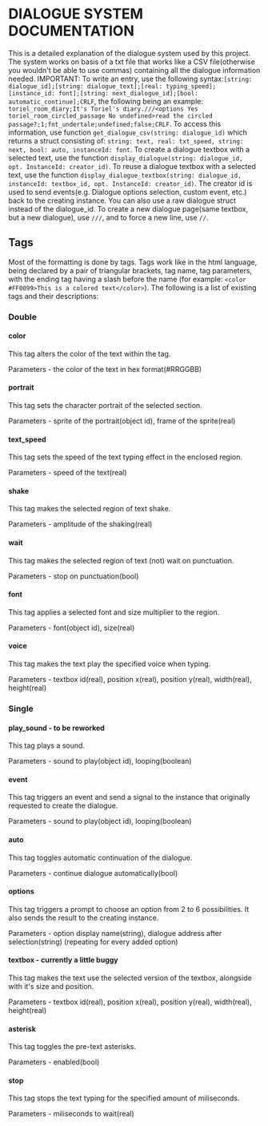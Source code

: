 # DIALOGUE SYSTEM DOCUMENTATION

This is a detailed explanation of the dialogue system used by this project. The system works on basis of a txt file that works like a CSV file(otherwise you wouldn't be able to use commas) containing all the dialogue information needed. IMPORTANT: To write an entry, use the following syntax:```[string: dialogue_id];[string: dialogue_text];[real: typing_speed];[instance_id: font];[string: next_dialogue_id];[bool: automatic_continue];CRLF```, the following being an example: ```toriel_room_diary;It's Toriel's diary.///<options Yes toriel_room_circled_passage No undefined>read the circled passage?;1;fnt_undertale;undefined;false;CRLF```. To access this information, use function ```get_dialogue_csv(string: dialogue_id)``` which returns a struct consisting of: ```string: text, real: txt_speed, string: next, bool: auto, instanceId: font```. To create a dialogue textbox with a selected text, use the function ```display_dialogue(string: dialogue_id, opt. InstanceId: creator_id)```. To reuse a dialogue textbox with a selected text, use the function ```display_dialogue_textbox(string: dialogue_id, instanceId: textbox_id, opt. InstanceId: creator_id)```. The creator id is used to send events(e.g. Dialogue options selection, custom event, etc.) back to the creating instance. You can also use a raw dialogue struct instead of the dialogue_id.
To create a new dialogue page(same textbox, but a new dialogue), use `///`, and to force a new line, use `//`.

## Tags

Most of the formatting is done by tags. Tags work like in the html language, being declared by a pair of triangular brackets, tag name, tag parameters, with the ending tag having a slash before the name (for example: `<color #FF0099>This is a colored text</color>`). The following is a list of existing tags and their descriptions:

### Double

#### color

This tag alters the color of the text within the tag.

Parameters - the color of the text in hex format(#RRGGBB)

#### portrait

This tag sets the character portrait of the selected section.

Parameters - sprite of the portrait(object id), frame of the sprite(real)

#### text_speed

This tag sets the speed of the text typing effect in the enclosed region.

Parameters - speed of the text(real)

#### shake

This tag makes the selected region of text shake.

Parameters - amplitude of the shaking(real)

#### wait

This tag makes the selected region of text (not) wait on punctuation.

Parameters - stop on punctuation(bool)

#### font

This tag applies a selected font and size multiplier to the region.

Parameters - font(object id), size(real)

#### voice

This tag makes the text play the specified voice when typing.

Parameters - textbox id(real), position x(real), position y(real), width(real), height(real)

### Single

#### play_sound - to be reworked

This tag plays a sound.

Parameters - sound to play(object id), looping(boolean)

#### event

This tag triggers an event and send a signal to the instance that originally requested to create the dialogue.

Parameters - sound to play(object id), looping(boolean)

#### auto

This tag toggles automatic continuation of the dialogue.

Parameters - continue dialogue automatically(bool)

#### options

This tag triggers a prompt to choose an option from 2 to 6 possibilities. It also sends the result to the creating instance.

Parameters - option display name(string), dialogue address after selection(string) (repeating for every added option)

#### textbox - currently a little buggy

This tag makes the text use the selected version of the textbox, alongside with it's size and position.

Parameters - textbox id(real), position x(real), position y(real), width(real), height(real)

#### asterisk

This tag toggles the pre-text asterisks.

Parameters - enabled(bool)

#### stop

This tag stops the text typing for the specified amount of miliseconds.

Parameters - miliseconds to wait(real)
